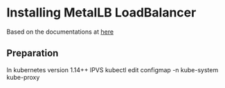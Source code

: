 # Installing MetalLB LoadBalancer

Based on the documentations at [here](https://metallb.universe.tf)

## Preparation
In kubernetes version 1.14++ IPVS
kubectl edit configmap -n kube-system kube-proxy
